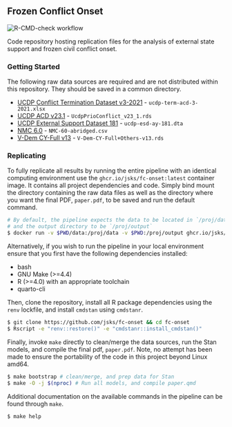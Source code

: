 Frozen Conflict Onset
---

![R-CMD-check workflow](https://github.com/jsks/fc-onset/actions/workflows/R-CMD-check.yml/badge.svg)

Code repository hosting replication files for the analysis of external state support and frozen civil conflict onset.

### Getting Started

The following raw data sources are required and are not distributed within this repository. They should be saved in a common directory.

- [UCDP Conflict Termination Dataset v3-2021](https://ucdp.uu.se/downloads/index.html#termination) - `ucdp-term-acd-3-2021.xlsx`
- [UCDP ACD v23.1](https://ucdp.uu.se/downloads/index.html#armedconflict) - `UcdpPrioConflict_v23_1.rds`
- [UCDP External Support Dataset 181](https://ucdp.uu.se/downloads/index.html#externalsupport) - `ucdp-esd-ay-181.dta`
- [NMC 6.0](https://correlatesofwar.org/data-sets/national-material-capabilities)  - `NMC-60-abridged.csv`
- [V-Dem CY-Full v13](https://v-dem.net) - `V-Dem-CY-Full+Others-v13.rds`

### Replicating

To fully replicate all results by running the entire pipeline with an identical computing environment use the `ghcr.io/jsks/fc-onset:latest` container image. It contains all project dependencies and code. Simply bind mount the directory containing the raw data files as well as the directory where you want the final PDF, `paper.pdf`, to be saved and run the default command.

```sh
# By default, the pipeline expects the data to be located in `/proj/data`
# and the output directory to be `/proj/output`
$ docker run -v $PWD/data:/proj/data -v $PWD:/proj/output ghcr.io/jsks/fc-onset:latest
```

Alternatively, if you wish to run the pipeline in your local environment ensure that you first have the following dependencies installed:

- bash
- GNU Make (>=4.4)
- R (>=4.0) with an appropriate toolchain
- quarto-cli

Then, clone the repository, install all R package dependencies using the `renv` lockfile, and install `cmdstan` using `cmdstanr`.

```sh
$ git clone https://github.com/jsks/fc-onset && cd fc-onset
$ Rscript -e "renv::restore()" -e "cmdstanr::install_cmdstan()"
```

Finally, invoke `make` directly to clean/merge the data sources, run the Stan models, and compile the final pdf, `paper.pdf`. Note, no attempt has been made to ensure the portability of the code in this project beyond Linux amd64.

```sh
$ make bootstrap # clean/merge, and prep data for Stan
$ make -O -j $(nproc) # Run all models, and compile paper.qmd
```

Additional documentation on the available commands in the pipeline can be found through `make`.

```sh
$ make help
```
